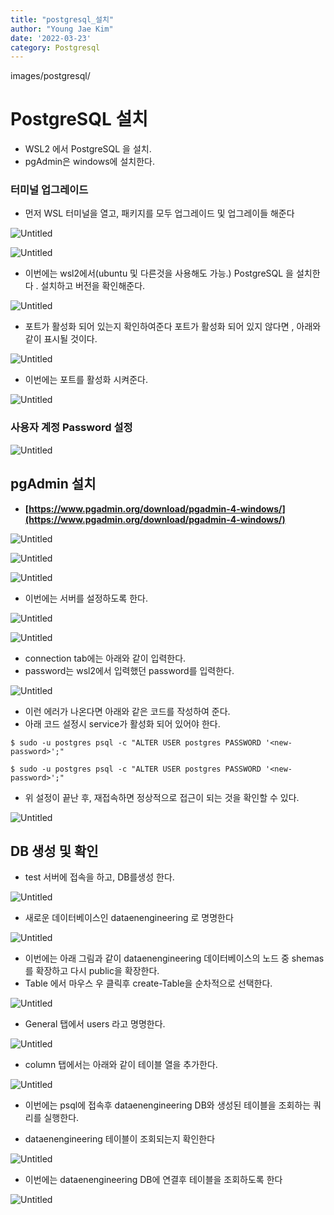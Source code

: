 ```yaml
---
title: "postgresql_설치"
author: "Young Jae Kim"
date: '2022-03-23'
category: Postgresql
--- 
```

images/postgresql/

# PostgreSQL 설치

- WSL2 에서 PostgreSQL 을 설치.
- pgAdmin은 windows에 설치한다.

### 터미널 업그레이드

- 먼저 WSL 터미널을 열고, 패키지를 모두 업그레이드 및 업그레이들 해준다

![Untitled](images/postgresql/Untitled.png)

![Untitled](images/postgresql/Untitled%201.png)

- 이번에는 wsl2에서(ubuntu 및 다른것을 사용해도 가능.) PostgreSQL 을 설치한다 . 설치하고 버전을 확인해준다.

![Untitled](images/postgresql/Untitled%202.png)

- 포트가 활성화 되어 있는지 확인하여준다 포트가 활성화 되어 있지 않다면 , 아래와 같이 표시될 것이다.

![Untitled](images/postgresql/Untitled%203.png)

- 이번에는 포트를 활성화 시켜준다.

![Untitled](images/postgresql/Untitled%204.png)

### 사용자 계정 Password 설정

![Untitled](images/postgresql/Untitled%205.png)

## pgAdmin 설치

- **[https://www.pgadmin.org/download/pgadmin-4-windows/](https://www.pgadmin.org/download/pgadmin-4-windows/)**

![Untitled](images/postgresql/Untitled%206.png)

![Untitled](images/postgresql/Untitled%207.png)

![Untitled](images/postgresql/Untitled%208.png)

- 이번에는 서버를 설정하도록 한다.

![Untitled](images/postgresql/Untitled%209.png)

![Untitled](images/postgresql/Untitled%2010.png)

- connection tab에는 아래와 같이 입력한다.
- password는 wsl2에서 입력했던 password를 입력한다.

![Untitled](images/postgresql/Untitled%2011.png)

- 이런 에러가 나온다면 아래와 같은 코드를 작성하여 준다.
- 아래 코드 설정시 service가 활성화 되어 있어야 한다.

`$ sudo -u postgres psql -c "ALTER USER postgres PASSWORD '<new-password>';"`

`$ sudo -u postgres psql -c "ALTER USER postgres PASSWORD '<new-password>';"`

- 위 설정이 끝난 후, 재접속하면 정상적으로 접근이 되는 것을 확인할 수 있다.

![Untitled](images/postgresql/Untitled%2012.png)

## DB 생성 및 확인

- test 서버에 접속을 하고, DB를생성 한다.

![Untitled](images/postgresql/Untitled%2013.png)

- 새로운 데이터베이스인 dataenengineering 로 명명한다

![Untitled](images/postgresql/Untitled%2014.png)

- 이번에는 아래 그림과 같이 dataenengineering 데이터베이스의 노드 중 shemas를 확장하고 다시 public을 확장한다.
- Table 에서 마우스 우 클릭후 create-Table을 순차적으로 선택한다.

![Untitled](images/postgresql/Untitled%2015.png)

- General 탭에서 users 라고 명명한다.

![Untitled](images/postgresql/Untitled%2016.png)

- column 탭에서는 아래와 같이 테이블 열을 추가한다.

![Untitled](images/postgresql/Untitled%2017.png)

- 이번에는 psql에 접속후 dataenengineering DB와 생성된 테이블을 조회하는 쿼리를 실행한다.

- dataenengineering 테이블이 조회되는지 확인한다

![Untitled](images/postgresql/Untitled%2018.png)

- 이번에는 dataenengineering DB에 연결후 테이블을 조회하도록 한다

![Untitled](images/postgresql/Untitled%2019.png)